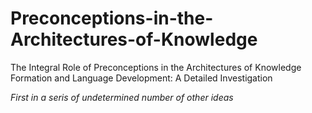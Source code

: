# Preconceptions-in-the-Architectures-of-Knowledge
The Integral Role of Preconceptions in the Architectures of Knowledge Formation and Language Development: A Detailed Investigation

_First in a seris of undetermined number of other ideas_
